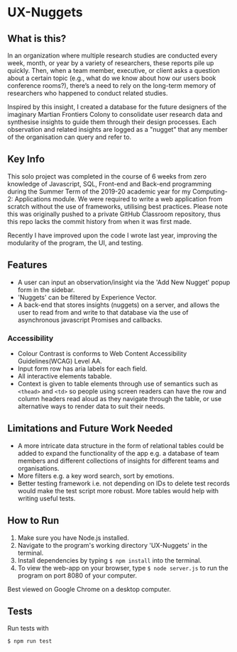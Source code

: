 # UX-Nuggets
 
## What is this?
In an organization where multiple research studies are conducted every week, month, or year by a variety of researchers, these reports pile up quickly. Then, when a team member, executive, or client asks a question about a certain topic (e.g., what do we know about how our users book conference rooms?), there’s a need to rely on the long-term memory of researchers who happened to conduct related studies. 

Inspired by this insight, I created a database for the future designers of the imaginary Martian Frontiers Colony to consolidate user research data and synthesise insights to guide them through their design processes. Each observation and related insights are logged as a "nugget" that any member of the organisation can query and refer to.

## Key Info
This solo project was completed in the course of 6 weeks from zero knowledge of Javascript, SQL, Front-end and Back-end programming during the Summer Term of the 2019-20 academic year for my Computing-2: Applications module. We were required to write a web application from scratch without the use of frameworks, utilising best practices. Please note this was originally pushed to a private GitHub Classroom repository, thus this repo lacks the commit history from when it was first made.

Recently I have improved upon the code I wrote last year, improving the modularity of the program, the UI, and testing. 

## Features
- A user can input an observation/insight via the 'Add New Nugget' popup form in the sidebar.
- 'Nuggets' can be filtered by Experience Vector.
- A back-end that stores insights (nuggets) on a server, and allows the user to read from and write to that database via the use of asynchronous javascript Promises and callbacks.  

### Accessibility
- Colour Contrast is conforms to Web Content Accessibility Guidelines(WCAG) Level AA. 
- Input form row has aria labels for each field.
- All interactive elements tabable.
- Context is given to table elements through use of semantics such as `<thead>` and `<td>` so people using screen readers can have the row and column headers read aloud as they navigate through the table, or use alternative ways to render data to suit their needs.

## Limitations and Future Work Needed
- A more intricate data structure in the form of relational tables could be added to expand the functionality of the app e.g. a database of team members and different collections of insights for different teams and organisations.
- More filters e.g. a key word search, sort by emotions.
- Better testing framework i.e. not depending on IDs to delete test records would make the test script more robust. More tables would help with writing useful tests.

## How to Run
1. Make sure you have Node.js installed.
2. Navigate to the program's working directory 'UX-Nuggets' in the terminal.
3. Install dependencies by typing `$ npm install` into the terminal.
4. To view the web-app on your browser, type `$ node server.js` to run the program on port 8080 of your computer.

Best viewed on Google Chrome on a desktop computer.

## Tests
Run tests with 
```bash
$ npm run test
```